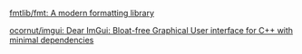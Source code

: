 [fmtlib/fmt: A modern formatting library](https://github.com/fmtlib/fmt)

[ocornut/imgui: Dear ImGui: Bloat-free Graphical User interface for C++ with minimal dependencies](https://github.com/ocornut/imgui#demo)
